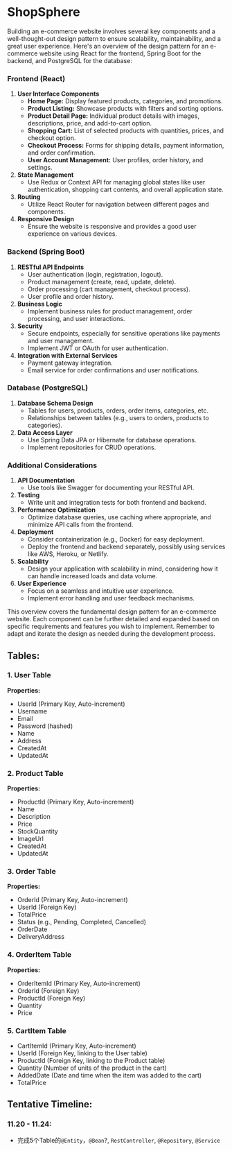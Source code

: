 # ShopSphere

Building an e-commerce website involves several key components and a well-thought-out design pattern to ensure scalability, maintainability, and a great user experience. Here's an overview of the design pattern for an e-commerce website using React for the frontend, Spring Boot for the backend, and PostgreSQL for the database:

### Frontend (React)

1. **User Interface Components**
   - **Home Page:** Display featured products, categories, and promotions.
   - **Product Listing:** Showcase products with filters and sorting options.
   - **Product Detail Page:** Individual product details with images, descriptions, price, and add-to-cart option.
   - **Shopping Cart:** List of selected products with quantities, prices, and checkout option.
   - **Checkout Process:** Forms for shipping details, payment information, and order confirmation.
   - **User Account Management:** User profiles, order history, and settings.
2. **State Management**
   - Use Redux or Context API for managing global states like user authentication, shopping cart contents, and overall application state.
3. **Routing**
   - Utilize React Router for navigation between different pages and components.
4. **Responsive Design**
   - Ensure the website is responsive and provides a good user experience on various devices.

### Backend (Spring Boot)

1. **RESTful API Endpoints**
   - User authentication (login, registration, logout).
   - Product management (create, read, update, delete).
   - Order processing (cart management, checkout process).
   - User profile and order history.
2. **Business Logic**
   - Implement business rules for product management, order processing, and user interactions.
3. **Security**
   - Secure endpoints, especially for sensitive operations like payments and user management.
   - Implement JWT or OAuth for user authentication.
4. **Integration with External Services**
   - Payment gateway integration.
   - Email service for order confirmations and user notifications.

### Database (PostgreSQL)

1. **Database Schema Design**
   - Tables for users, products, orders, order items, categories, etc.
   - Relationships between tables (e.g., users to orders, products to categories).
2. **Data Access Layer**
   - Use Spring Data JPA or Hibernate for database operations.
   - Implement repositories for CRUD operations.

### Additional Considerations

1. **API Documentation**
   - Use tools like Swagger for documenting your RESTful API.
2. **Testing**
   - Write unit and integration tests for both frontend and backend.
3. **Performance Optimization**
   - Optimize database queries, use caching where appropriate, and minimize API calls from the frontend.
4. **Deployment**
   - Consider containerization (e.g., Docker) for easy deployment.
   - Deploy the frontend and backend separately, possibly using services like AWS, Heroku, or Netlify.
5. **Scalability**
   - Design your application with scalability in mind, considering how it can handle increased loads and data volume.
6. **User Experience**
   - Focus on a seamless and intuitive user experience.
   - Implement error handling and user feedback mechanisms.

This overview covers the fundamental design pattern for an e-commerce website. Each component can be further detailed and expanded based on specific requirements and features you wish to implement. Remember to adapt and iterate the design as needed during the development process.

## Tables:

### 1. User Table

**Properties:**

- UserId (Primary Key, Auto-increment)
- Username
- Email
- Password (hashed)
- Name
- Address
- CreatedAt
- UpdatedAt

### 2. Product Table

**Properties:**

- ProductId (Primary Key, Auto-increment)
- Name
- Description
- Price
- StockQuantity
- ImageUrl
- CreatedAt
- UpdatedAt

### 3. Order Table

**Properties:**

- OrderId (Primary Key, Auto-increment)
- UserId (Foreign Key)
- TotalPrice
- Status (e.g., Pending, Completed, Cancelled)
- OrderDate
- DeliveryAddress

### 4. OrderItem Table

**Properties:**

- OrderItemId (Primary Key, Auto-increment)
- OrderId (Foreign Key)
- ProductId (Foreign Key)
- Quantity
- Price

### 5. CartItem Table

- CartItemId (Primary Key, Auto-increment)
- UserId (Foreign Key, linking to the User table)
- ProductId (Foreign Key, linking to the Product table)
- Quantity (Number of units of the product in the cart)
- AddedDate (Date and time when the item was added to the cart)
- TotalPrice

## Tentative Timeline:

### 11.20 - 11.24:

- 完成5个Table的`@Entity`，`@Bean`?, `RestController`, `@Repository`, `@Service`
